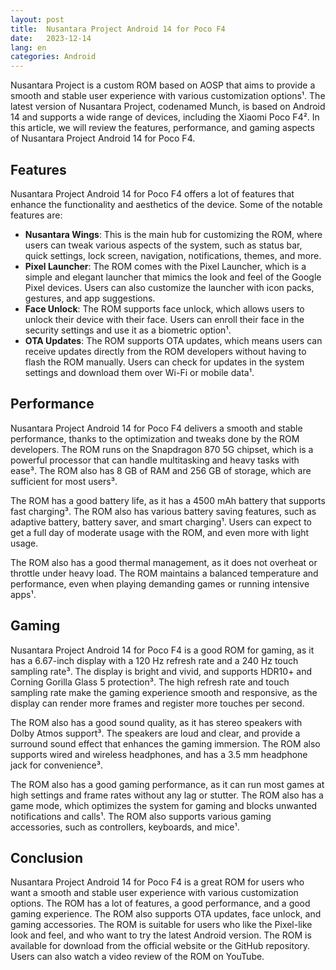 ```yaml
---
layout: post
title:  Nusantara Project Android 14 for Poco F4
date:   2023-12-14
lang: en
categories: Android
---
```




Nusantara Project is a custom ROM based on AOSP that aims to provide a smooth and stable user experience with various customization options¹. The latest version of Nusantara Project, codenamed Munch, is based on Android 14 and supports a wide range of devices, including the Xiaomi Poco F4². In this article, we will review the features, performance, and gaming aspects of Nusantara Project Android 14 for Poco F4.

## Features

Nusantara Project Android 14 for Poco F4 offers a lot of features that enhance the functionality and aesthetics of the device. Some of the notable features are:

- **Nusantara Wings**: This is the main hub for customizing the ROM, where users can tweak various aspects of the system, such as status bar, quick settings, lock screen, navigation, notifications, themes, and more.
- **Pixel Launcher**: The ROM comes with the Pixel Launcher, which is a simple and elegant launcher that mimics the look and feel of the Google Pixel devices. Users can also customize the launcher with icon packs, gestures, and app suggestions.
- **Face Unlock**: The ROM supports face unlock, which allows users to unlock their device with their face. Users can enroll their face in the security settings and use it as a biometric option¹.
- **OTA Updates**: The ROM supports OTA updates, which means users can receive updates directly from the ROM developers without having to flash the ROM manually. Users can check for updates in the system settings and download them over Wi-Fi or mobile data¹.

## Performance

Nusantara Project Android 14 for Poco F4 delivers a smooth and stable performance, thanks to the optimization and tweaks done by the ROM developers. The ROM runs on the Snapdragon 870 5G chipset, which is a powerful processor that can handle multitasking and heavy tasks with ease³. The ROM also has 8 GB of RAM and 256 GB of storage, which are sufficient for most users³.

The ROM has a good battery life, as it has a 4500 mAh battery that supports fast charging³. The ROM also has various battery saving features, such as adaptive battery, battery saver, and smart charging¹. Users can expect to get a full day of moderate usage with the ROM, and even more with light usage.

The ROM also has a good thermal management, as it does not overheat or throttle under heavy load. The ROM maintains a balanced temperature and performance, even when playing demanding games or running intensive apps¹.

## Gaming

Nusantara Project Android 14 for Poco F4 is a good ROM for gaming, as it has a 6.67-inch display with a 120 Hz refresh rate and a 240 Hz touch sampling rate³. The display is bright and vivid, and supports HDR10+ and Corning Gorilla Glass 5 protection³. The high refresh rate and touch sampling rate make the gaming experience smooth and responsive, as the display can render more frames and register more touches per second.

The ROM also has a good sound quality, as it has stereo speakers with Dolby Atmos support³. The speakers are loud and clear, and provide a surround sound effect that enhances the gaming immersion. The ROM also supports wired and wireless headphones, and has a 3.5 mm headphone jack for convenience³.

The ROM also has a good gaming performance, as it can run most games at high settings and frame rates without any lag or stutter. The ROM also has a game mode, which optimizes the system for gaming and blocks unwanted notifications and calls¹. The ROM also supports various gaming accessories, such as controllers, keyboards, and mice¹.

## Conclusion

Nusantara Project Android 14 for Poco F4 is a great ROM for users who want a smooth and stable user experience with various customization options. The ROM has a lot of features, a good performance, and a good gaming experience. The ROM also supports OTA updates, face unlock, and gaming accessories. The ROM is suitable for users who like the Pixel-like look and feel, and who want to try the latest Android version. The ROM is available for download from the official website or the GitHub repository. Users can also watch a video review of the ROM on YouTube.
